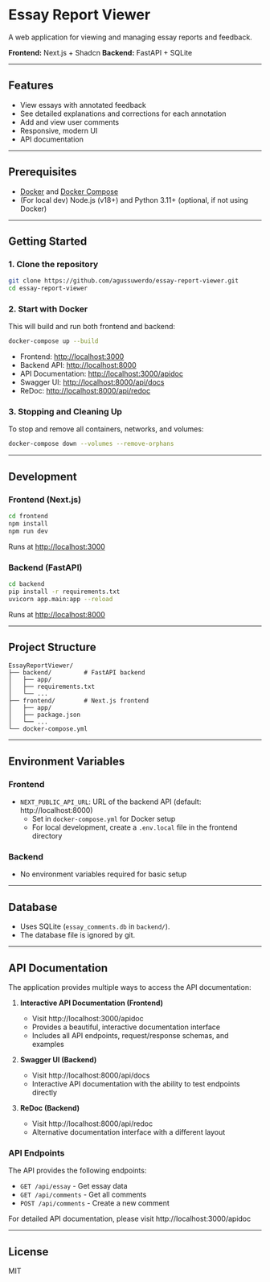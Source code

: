 # Essay Report Viewer

A web application for viewing and managing essay reports and feedback.

**Frontend:** Next.js + Shadcn
**Backend:** FastAPI + SQLite

---

## Features
- View essays with annotated feedback
- See detailed explanations and corrections for each annotation
- Add and view user comments
- Responsive, modern UI
- API documentation

---

## Prerequisites
- [Docker](https://www.docker.com/) and [Docker Compose](https://docs.docker.com/compose/)
- (For local dev) Node.js (v18+) and Python 3.11+ (optional, if not using Docker)

---

## Getting Started

### 1. Clone the repository
```bash
git clone https://github.com/agussuwerdo/essay-report-viewer.git
cd essay-report-viewer
```

### 2. Start with Docker
This will build and run both frontend and backend:
```bash
docker-compose up --build
```
- Frontend: [http://localhost:3000](http://localhost:3000)
- Backend API: [http://localhost:8000](http://localhost:8000)
- API Documentation: [http://localhost:3000/apidoc](http://localhost:3000/apidoc)
- Swagger UI: [http://localhost:8000/api/docs](http://localhost:8000/api/docs)
- ReDoc: [http://localhost:8000/api/redoc](http://localhost:8000/api/redoc)

### 3. Stopping and Cleaning Up
To stop and remove all containers, networks, and volumes:
```bash
docker-compose down --volumes --remove-orphans
```

---

## Development

### Frontend (Next.js)
```bash
cd frontend
npm install
npm run dev
```
Runs at [http://localhost:3000](http://localhost:3000)

### Backend (FastAPI)
```bash
cd backend
pip install -r requirements.txt
uvicorn app.main:app --reload
```
Runs at [http://localhost:8000](http://localhost:8000)

---

## Project Structure
```
EssayReportViewer/
├── backend/         # FastAPI backend
│   ├── app/
│   ├── requirements.txt
│   └── ...
├── frontend/        # Next.js frontend
│   ├── app/
│   ├── package.json
│   └── ...
└── docker-compose.yml
```

---

## Environment Variables

### Frontend
- `NEXT_PUBLIC_API_URL`: URL of the backend API (default: http://localhost:8000)
  - Set in `docker-compose.yml` for Docker setup
  - For local development, create a `.env.local` file in the frontend directory

### Backend
- No environment variables required for basic setup

---

## Database
- Uses SQLite (`essay_comments.db` in `backend/`).
- The database file is ignored by git.

---

## API Documentation

The application provides multiple ways to access the API documentation:

1. **Interactive API Documentation (Frontend)**
   - Visit http://localhost:3000/apidoc
   - Provides a beautiful, interactive documentation interface
   - Includes all API endpoints, request/response schemas, and examples

2. **Swagger UI (Backend)**
   - Visit http://localhost:8000/api/docs
   - Interactive API documentation with the ability to test endpoints directly

3. **ReDoc (Backend)**
   - Visit http://localhost:8000/api/redoc
   - Alternative documentation interface with a different layout

### API Endpoints

The API provides the following endpoints:

- `GET /api/essay` - Get essay data
- `GET /api/comments` - Get all comments
- `POST /api/comments` - Create a new comment

For detailed API documentation, please visit http://localhost:3000/apidoc

---

## License
MIT